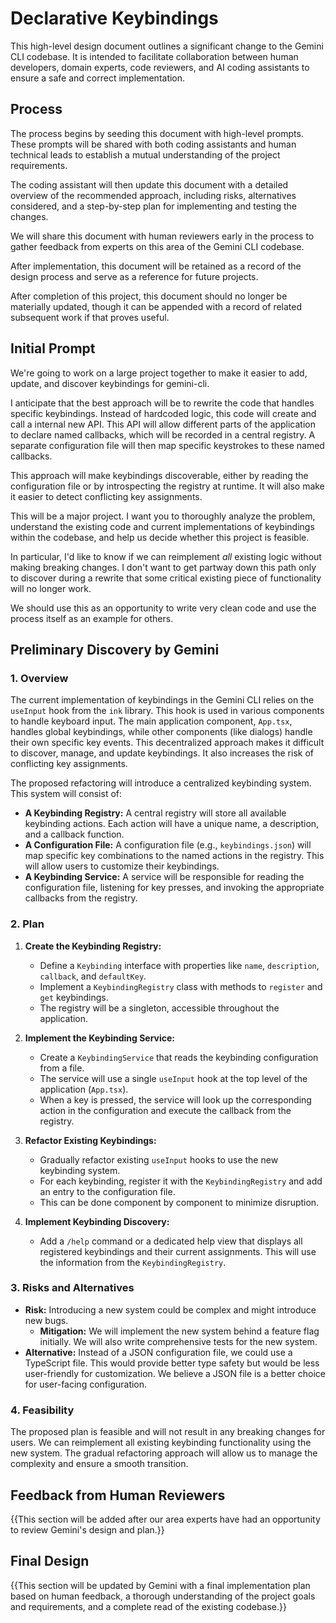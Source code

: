 # **Declarative Keybindings**

This high-level design document outlines a significant change to the Gemini
CLI codebase. It is intended to facilitate collaboration between human
developers, domain experts, code reviewers, and AI coding assistants to ensure
a safe and correct implementation.

## **Process**

The process begins by seeding this document with high-level prompts. These
prompts will be shared with both coding assistants and human technical leads
to establish a mutual understanding of the project requirements.

The coding assistant will then update this document with a detailed overview
of the recommended approach, including risks, alternatives considered, and a
step-by-step plan for implementing and testing the changes.

We will share this document with human reviewers early in the process to
gather feedback from experts on this area of the Gemini CLI codebase.

After implementation, this document will be retained as a record of the design
process and serve as a reference for future projects.

After completion of this project, this document should no longer be materially
updated, though it can be appended with a record of related subsequent work if
that proves useful.

## **Initial Prompt**

We're going to work on a large project together to make it easier to add,
update, and discover keybindings for gemini-cli.

I anticipate that the best approach will be to rewrite the code that handles
specific keybindings. Instead of hardcoded logic, this code will create and
call a internal new API. This API will allow different parts of the
application to declare named callbacks, which will be recorded in a central
registry. A separate configuration file will then map specific keystrokes to
these named callbacks.

This approach will make keybindings discoverable, either by reading the
configuration file or by introspecting the registry at runtime. It will also
make it easier to detect conflicting key assignments.

This will be a major project. I want you to thoroughly analyze the problem,
understand the existing code and current implementations of keybindings within
the codebase, and help us decide whether this project is feasible.

In particular, I'd like to know if we can reimplement *all* existing logic
without making breaking changes. I don't want to get partway down this path
only to discover during a rewrite that some critical existing piece of
functionality will no longer work.

We should use this as an opportunity to write very clean code and use the
process itself as an example for others.

## **Preliminary Discovery by Gemini**

### **1. Overview**

The current implementation of keybindings in the Gemini CLI relies on the
`useInput` hook from the `ink` library. This hook is used in various
components to handle keyboard input. The main application component,
`App.tsx`, handles global keybindings, while other components (like dialogs)
handle their own specific key events. This decentralized approach makes it
difficult to discover, manage, and update keybindings. It also increases the
risk of conflicting key assignments.

The proposed refactoring will introduce a centralized keybinding system. This
system will consist of:

- **A Keybinding Registry:** A central registry will store all available
  keybinding actions. Each action will have a unique name, a description, and
  a callback function.
- **A Configuration File:** A configuration file (e.g., `keybindings.json`)
  will map specific key combinations to the named actions in the registry.
  This will allow users to customize their keybindings.
- **A Keybinding Service:** A service will be responsible for reading the
  configuration file, listening for key presses, and invoking the appropriate
  callbacks from the registry.

### **2. Plan**

1. **Create the Keybinding Registry:**

   - Define a `Keybinding` interface with properties like `name`,
     `description`, `callback`, and `defaultKey`.
   - Implement a `KeybindingRegistry` class with methods to `register` and
     `get` keybindings.
   - The registry will be a singleton, accessible throughout the application.

1. **Implement the Keybinding Service:**

   - Create a `KeybindingService` that reads the keybinding configuration from
     a file.
   - The service will use a single `useInput` hook at the top level of the
     application (`App.tsx`).
   - When a key is pressed, the service will look up the corresponding action
     in the configuration and execute the callback from the registry.

1. **Refactor Existing Keybindings:**

   - Gradually refactor existing `useInput` hooks to use the new keybinding
     system.
   - For each keybinding, register it with the `KeybindingRegistry` and add an
     entry to the configuration file.
   - This can be done component by component to minimize disruption.

1. **Implement Keybinding Discovery:**

   - Add a `/help` command or a dedicated help view that displays all
     registered keybindings and their current assignments. This will use the
     information from the `KeybindingRegistry`.

### **3. Risks and Alternatives**

- **Risk:** Introducing a new system could be complex and might introduce new
  bugs.
  - **Mitigation:** We will implement the new system behind a feature flag
    initially. We will also write comprehensive tests for the new system.
- **Alternative:** Instead of a JSON configuration file, we could use a
  TypeScript file. This would provide better type safety but would be less
  user-friendly for customization. We believe a JSON file is a better choice
  for user-facing configuration.

### **4. Feasibility**

The proposed plan is feasible and will not result in any breaking changes for
users. We can reimplement all existing keybinding functionality using the new
system. The gradual refactoring approach will allow us to manage the
complexity and ensure a smooth transition.

## **Feedback from Human Reviewers**

{{This section will be added after our area experts have had an opportunity to
review Gemini's design and plan.}}

## **Final Design**

{{This section will be updated by Gemini with a final implementation plan
based on human feedback, a thorough understanding of the project goals and
requirements, and a complete read of the existing codebase.}}
